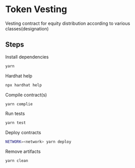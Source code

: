 # Token Vesting

Vesting contract for equity distribution according to various classes(designation)

## Steps
Install dependencies
```sh
yarn
```

Hardhat help
```sh
npx hardhat help
```

Compile contract(s)
```sh
yarn complie
```

Run tests
```sh
yarn test
```

Deploy contracts
```sh
NETWORK=<network> yarn deploy
```

Remove artifacts
```sh
yarn clean
```
